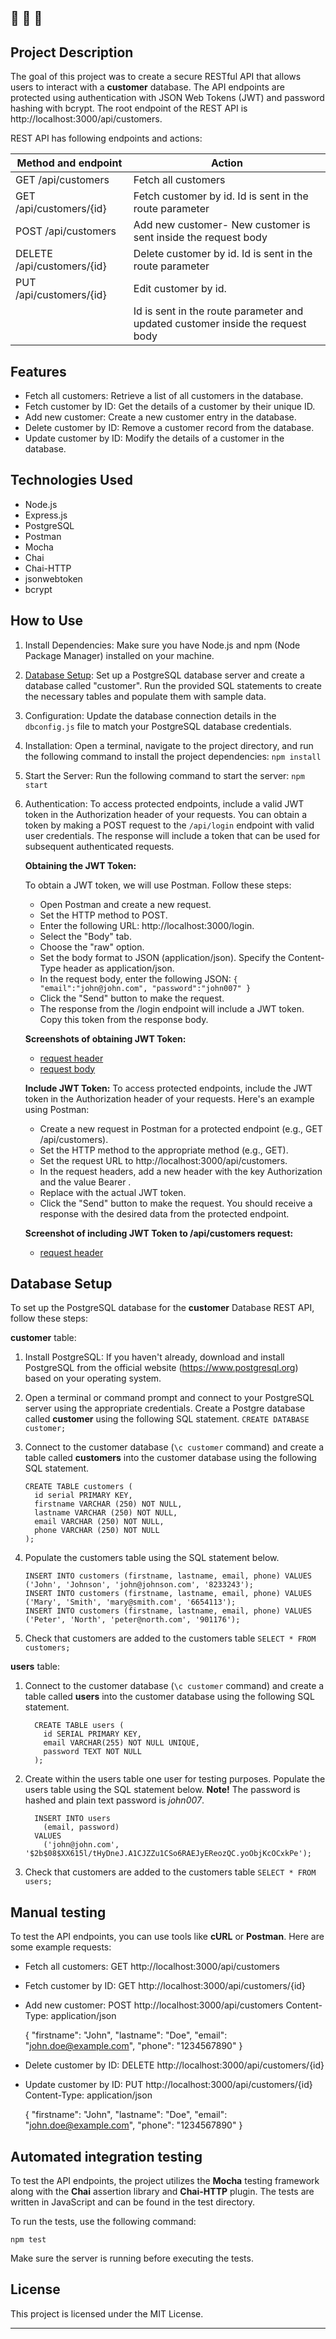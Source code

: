 🔔 🔔 🔔
---

## Project Description

The goal of this project was to create a secure RESTful API that allows users to interact with a **customer** database.
The API endpoints are protected using authentication with JSON Web Tokens (JWT) and password hashing with bcrypt.
The root endpoint of the REST API is http://localhost:3000/api/customers.

REST API has following endpoints and actions:

| Method and endpoint        | Action                                                                         |
|----------------------------|--------------------------------------------------------------------------------|
| GET /api/customers         | Fetch all customers                                                            |
| GET /api/customers/{id}    | Fetch customer by id. Id is sent in the route parameter                        |
| POST /api/customers        | Add new customer- New customer is sent inside the request body                 |
| DELETE /api/customers/{id} | Delete customer by id. Id is sent in the route parameter                       |
| PUT /api/customers/{id}    | Edit customer by id.                                                           |
|                            | Id is sent in the route parameter and updated customer inside the request body |


## Features

- Fetch all customers: Retrieve a list of all customers in the database.
- Fetch customer by ID: Get the details of a customer by their unique ID.
- Add new customer: Create a new customer entry in the database.
- Delete customer by ID: Remove a customer record from the database.
- Update customer by ID: Modify the details of a customer in the database.

## Technologies Used

- Node.js
- Express.js
- PostgreSQL
- Postman
- Mocha
- Chai
- Chai-HTTP
- jsonwebtoken
- bcrypt

## How to Use

1. Install Dependencies: Make sure you have Node.js and npm (Node Package Manager) installed on your machine.

2. [Database Setup](#database-setup): Set up a PostgreSQL database server and create a database called "customer". Run the provided SQL statements to create the necessary tables and populate them with sample data.

3. Configuration: Update the database connection details in the `dbconfig.js` file to match your PostgreSQL database credentials.

4. Installation: Open a terminal, navigate to the project directory, and run the following command to install the project dependencies:
  `npm install`


5. Start the Server: Run the following command to start the server:
  `npm start`

6. Authentication: To access protected endpoints, include a valid JWT token in the Authorization header of your requests. You can obtain a token by making a POST request to the `/api/login` endpoint with valid user credentials. The response will include a token that can be used for subsequent authenticated requests.

   **Obtaining the JWT Token:**

   To obtain a JWT token, we will use Postman. Follow these steps:
   - Open Postman and create a new request.
   - Set the HTTP method to POST.
   - Enter the following URL: http://localhost:3000/login.
   - Select the "Body" tab.
   - Choose the "raw" option.
   - Set the body format to JSON (application/json). Specify the Content-Type header as application/json.
   - In the request body, enter the following JSON:
         ```
         {
            "email":"john@john.com",
            "password":"john007"
         }
         ```
   - Click the "Send" button to make the request.
   - The response from the /login endpoint will include a JWT token. Copy this token from the response body.

   **Screenshots of obtaining JWT Token:**

      - [request header](./assets/6.2-obtaining-jwt-token_1.jpg)
      - [request body](./assets/6.2-obtaining-jwt-token_2.jpg)


   **Include JWT Token:**
    To access protected endpoints, include the JWT token in the Authorization header of your requests.
    Here's an example using Postman:
      - Create a new request in Postman for a protected endpoint (e.g., GET /api/customers).
      - Set the HTTP method to the appropriate method (e.g., GET).
      - Set the request URL to http://localhost:3000/api/customers.
      - In the request headers, add a new header with the key Authorization and the value Bearer <your-jwt-token>.
      - Replace <your-jwt-token> with the actual JWT token.
      - Click the "Send" button to make the request. You should receive a response with the desired data from the protected endpoint.

   **Screenshot of including JWT Token to /api/customers request:**

      - [request header](./assets/6.2-including-jwt-token-to-api-customer-request_1.jpg)


## Database Setup

To set up the PostgreSQL database for the **customer** Database REST API, follow these steps:

**customer** table:
  1. Install PostgreSQL: If you haven't already, download and install PostgreSQL from the official website (https://www.postgresql.org) based on your operating system.

  2. Open a terminal or command prompt and connect to your PostgreSQL server using the appropriate credentials.
    Create a Postgre database called **customer** using the following SQL statement.
    `CREATE DATABASE customer;`
  3. Connect to the customer database (`\c customer` command) and create a table called **customers** into the customer database using the following SQL statement.
      ```
      CREATE TABLE customers (
        id serial PRIMARY KEY,
        firstname VARCHAR (250) NOT NULL,
        lastname VARCHAR (250) NOT NULL,
        email VARCHAR (250) NOT NULL,
        phone VARCHAR (250) NOT NULL
      );
      ```
  4. Populate the customers table using the SQL statement below.
      ```
      INSERT INTO customers (firstname, lastname, email, phone) VALUES ('John', 'Johnson', 'john@johnson.com', '8233243');
      INSERT INTO customers (firstname, lastname, email, phone) VALUES ('Mary', 'Smith', 'mary@smith.com', '6654113');
      INSERT INTO customers (firstname, lastname, email, phone) VALUES ('Peter', 'North', 'peter@north.com', '901176');
      ```
  5. Check that customers are added to the customers table
      `SELECT * FROM customers;`

**users** table:
  1. Connect to the customer database (`\c customer` command) and create a table called **users** into the customer database using the following SQL statement.
      ```
        CREATE TABLE users (
          id SERIAL PRIMARY KEY,
          email VARCHAR(255) NOT NULL UNIQUE,
          password TEXT NOT NULL
        );
      ```
  2. Create within the users table one user for testing purposes. Populate the users table using the SQL statement below.
    **Note!** The password is hashed and plain text password is *john007*.
      ```
        INSERT INTO users
          (email, password)
        VALUES
          ('john@john.com', '$2b$08$XX615l/tHyDneJ.A1CJZZu1CSo6RAEJyEReozQC.yoObjKcOCxkPe');
      ```
  3. Check that customers are added to the customers table
      `SELECT * FROM users;`


## Manual testing

To test the API endpoints, you can use tools like **cURL** or **Postman**. Here are some example requests:

- Fetch all customers:
GET http://localhost:3000/api/customers

- Fetch customer by ID:
GET http://localhost:3000/api/customers/{id}


- Add new customer:
POST http://localhost:3000/api/customers
Content-Type: application/json

  {
  "firstname": "John",
  "lastname": "Doe",
  "email": "john.doe@example.com",
  "phone": "1234567890"
  }


- Delete customer by ID:
DELETE http://localhost:3000/api/customers/{id}


- Update customer by ID:
PUT http://localhost:3000/api/customers/{id}
Content-Type: application/json

  {
  "firstname": "John",
  "lastname": "Doe",
  "email": "john.doe@example.com",
  "phone": "1234567890"
  }

## Automated integration testing
To test the API endpoints, the project utilizes the **Mocha** testing framework along with the **Chai** assertion library and **Chai-HTTP** plugin.
The tests are written in JavaScript and can be found in the test directory.

To run the tests, use the following command:

`npm test`

Make sure the server is running before executing the tests.

## License

This project is licensed under the MIT License.


---